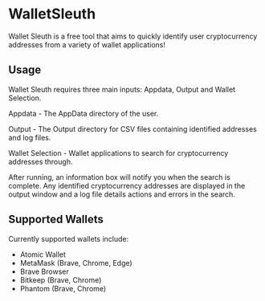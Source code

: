 # WalletSleuth
Wallet Sleuth is a free tool that aims to quickly identify user cryptocurrency addresses from a variety of wallet applications!

## Usage
Wallet Sleuth requires three main inputs: Appdata, Output and Wallet Selection.

Appdata - The AppData directory of the user.

Output - The Output directory for CSV files containing identified addresses and log files.

Wallet Selection - Wallet applications to search for cryptocurrency addresses through.

After running, an information box will notify you when the search is complete. Any identified cryptocurrency addresses are displayed in the output window and a log file details actions and errors in the search.

## Supported Wallets
Currently supported wallets include:
* Atomic Wallet
* MetaMask (Brave, Chrome, Edge)
* Brave Browser
* Bitkeep (Brave, Chrome)
* Phantom (Brave, Chrome)
